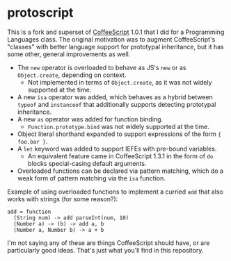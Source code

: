 # protoscript

This is a fork and superset of [CoffeeScript](https://github.com/jashkenas/coffeescript) 1.0.1 that I did for a Programming Languages class. The original motivation was to augment CoffeeScript's "classes" with better language support for prototypal inheritance, but it has some other, general improvements as well.

- The `new` operator is overloaded to behave as JS's `new` or as `Object.create`, depending on context.
    - Not implemented in terms of `Object.create`, as it was not widely supported at the time.
- A new `isa` operator was added, which behaves as a hybrid between `typeof` and `instanceof` that additionally supports detecting prototypal inheritance.
- A new `as` operator was added for function binding.
    - `Function.prototype.bind` was not widely supported at the time.
- Object literal shorthand expanded to support expressions of the form `{ foo.bar }`.
- A `let` keyword was added to support IEFEs with pre-bound variables.
    - An equivalent feature came in CoffeeScript 1.3.1 in the form of `do` blocks special-casing default arguments.
- Overloaded functions can be declared via pattern matching, which do a weak form of pattern matching via the `isa` function.

Example of using overloaded functions to implement a curried `add` that also works with strings (for some reason?):

    add = function
      (String num) -> add parseInt(num, 10)
      (Number a) -> (b) -> add a, b
      (Number a, Number b) -> a + b

I'm not saying any of these are things CoffeeScript should have, or are particularly good ideas. That's just what you'll find in this repository.
